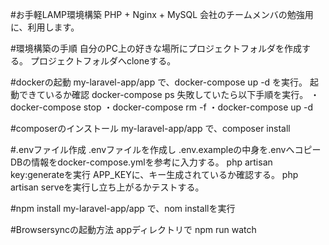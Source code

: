 #お手軽LAMP環境構築
PHP + Nginx + MySQL
会社のチームメンバの勉強用に、利用します。

#環境構築の手順
自分のPC上の好きな場所にプロジェクトフォルダを作成する。
プロジェクトフォルダへcloneする。

#dockerの起動
my-laravel-app/app で、docker-compose up -d を実行。
起動できているか確認 docker-compose ps
失敗していたら以下手順を実行。
・docker-compose stop
・docker-compose rm -f
・docker-compose up -d

#composerのインストール
my-laravel-app/app で、composer install

#.envファイル作成
.envファイルを作成し
.env.exampleの中身を.envへコピー
DBの情報をdocker-compose.ymlを参考に入力する。
php artisan key:generateを実行
APP_KEYに、キー生成されているか確認する。
php artisan serveを実行し立ち上がるかテストする。

#npm install
my-laravel-app/app で、nom installを実行

#Browsersyncの起動方法
appディレクトリで
npm run watch
